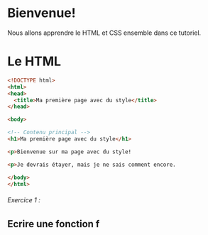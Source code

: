 # Bienvenue!

Nous allons apprendre le HTML et CSS ensemble dans ce tutoriel.

# Le HTML

```html runnable
<!DOCTYPE html>
<html>
<head>
  <title>Ma première page avec du style</title>
</head>

<body>

<!-- Contenu principal -->
<h1>Ma première page avec du style</h1>

<p>Bienvenue sur ma page avec du style! 

<p>Je devrais étayer, mais je ne sais comment encore.

</body>
</html>
```


###### Exercice 1 :
Ecrire une fonction f
---